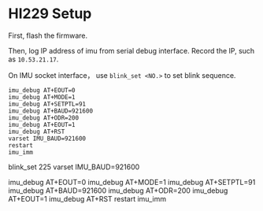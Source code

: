 # HI229 Setup

First, flash the firmware.

Then, log IP address of imu from serial debug interface. Record the IP, such as `10.53.21.17`.

On IMU socket interface， use `blink_set <NO.>` to set blink sequence.

```text
imu_debug AT+EOUT=0
imu_debug AT+MODE=1
imu_debug AT+SETPTL=91
imu_debug AT+BAUD=921600
imu_debug AT+ODR=200
imu_debug AT+EOUT=1
imu_debug AT+RST
varset IMU_BAUD=921600
restart
imu_imm
```


blink_set 225
varset IMU_BAUD=921600

imu_debug AT+EOUT=0
imu_debug AT+MODE=1
imu_debug AT+SETPTL=91
imu_debug AT+BAUD=921600
imu_debug AT+ODR=200
imu_debug AT+EOUT=1
imu_debug AT+RST
restart
imu_imm